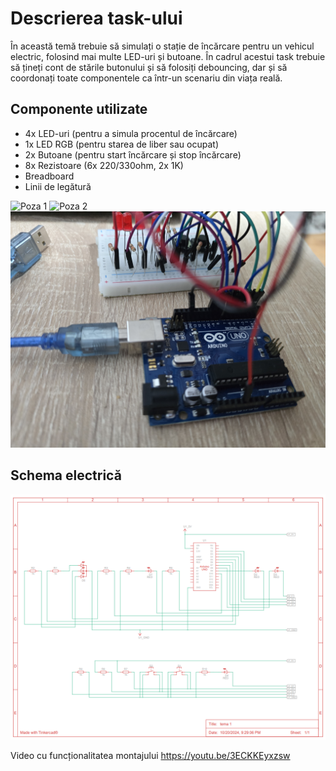# Descrierea task-ului
În această temă trebuie să simulați o stație de încărcare pentru un vehicul electric, folosind mai multe LED-uri și butoane. 
În cadrul acestui task trebuie să țineți cont de stările butonului și să folosiți debouncing, dar și să coordonați toate componentele ca într-un scenariu din viața reală.

## Componente utilizate

- 4x LED-uri (pentru a simula procentul de încărcare)
- 1x LED RGB (pentru starea de liber sau ocupat)
- 2x Butoane (pentru start încărcare și stop încărcare)
- 8x Rezistoare (6x 220/330ohm, 2x 1K)
- Breadboard
- Linii de legătură

![Poza 1](poze/poza1.jpg)
![Poza 2](poze/poza2.jpg)
![Poza 3](poze/poza3.jpg)

## Schema electrică
![Schema electrică](poze/schema_electrica.png)

Video cu funcționalitatea montajului https://youtu.be/3ECKKEyxzsw